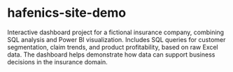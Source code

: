 # hafenics-site-demo
 Interactive dashboard project for a fictional insurance company, combining SQL analysis and Power BI visualization. Includes SQL queries for customer segmentation, claim trends, and product profitability, based on raw Excel data. The dashboard helps demonstrate how data can support business decisions in the insurance domain.

